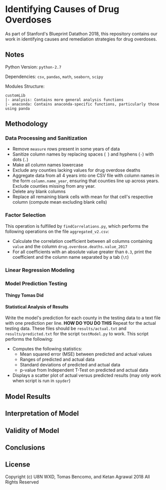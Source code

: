 # Identifying Causes of Drug Overdoses

As part of Stanford's Blueprint Datathon 2018, this repository contains our
work in identifying causes and remediation strategies for drug overdoses.

## Notes
Python Version: `python-2.7`

Dependencies: `csv`, `pandas`, `math`, `seaborn`, `scipy`

Modules Structure:
```
customLib
|- analysis: Contains more general analysis functions
|- anaconda: Contains anaconda-specific functions, particularly those using panda
```

## Methodology

### Data Processing and Sanitization

* Remove `measure` rows present in some years of data
* Sanitize column names by replacing spaces (` `) and hyphens (`-`) with dots (`.`)
* Make all column names lowercase
* Exclude any counties lacking values for drug overdose deaths
* Aggregate data from all 4 years into one CSV file with column names in the form
`column.name_year`, ensuring that counties line up across years. Exclude counties
missing from any year.
* Delete any blank columns
* Replace all remaining blank cells with mean for that cell's respective column (compute mean excluding blank cells)

### Factor Selection
This operation is fulfilled by `findCorrelations.py`, which performs the following
operations on the file `aggregated_v2.csv`:
* Calculate the correlation coefficient between all columns containing `value`
and the column `drug.overdose.deaths.value_2017`
* For all coefficients with an absolute value greater than `0.3`, print the
coefficient and the column name separated by a tab (`\t`)

### Linear Regression Modeling

### Model Prediction Testing

#### Thingy Tomas Did

#### Statistical Analysis of Results
Write the model's prediction for each county in the testing data to a text file
with one prediction per line. **HOW DO YOU DO THIS** Repeat for the actual
testing data. These files should be `results/actual.txt` and `results/predicted.txt`
for the script `testModel.py` to work. This script performs the following:
* Computes the following statistics:
  * Mean squared error (MSE) between predicted and actual values
  * Ranges of predicted and actual data
  * Standard deviations of predicted and actual data
  * p-value from Independent T-Test on predicted and actual data
* Displays a scatter plot of actual versus predicted results (may only work
  when script is run in `spyder`)

## Model Results


## Interpretation of Model

## Validity of Model

## Conclusions


## License

Copyright (c) U8N WXD, Tomas Bencomo, and Ketan Agrawal 2018
All Rights Reserved
